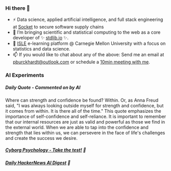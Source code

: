 ### Hi there 👋

-   ⚡ Data science, applied artificial intelligence, and full stack engineering at [Socket](https://socket.dev) to secure software supply chains
-   🔭 I’m bringing scientific and statistical computing to the web as a core developer of ✨ [stdlib.io](https://stdlib.io) ✨.
-   📖 [ISLE](https://stat.cmu.edu/isle) e-learning platform @ Carnegie Mellon University with a focus on statistics and data science.
-   📫 If you would like to chat about any of the above: Send me an email at [pburckhardt@outlook.com](mailto:pburckhardt@outlook.com) or schedule a [10min meeting with me](https://cal.com/philipp-burckhardt/10min).

### AI Experiments

##### Daily Quote - Commented on by AI

<!-- <quote> -->

Where can strength and confidence be found? Within. Or, as Anna Freud said, "I was always looking outside myself for strength and confidence, but it comes from within. It is there all of the time." This quote emphasizes the importance of self-confidence and self-reliance. It is important to remember that our internal resources are just as valid and powerful as those we find in the external world. When we are able to tap into the confidence and strength that lies within us, we can persevere in the face of life's challenges and create the success we desire.

<!-- </quote> -->

##### [Cyborg Psychology - Take the test!](http://cyborg-psychology.com/) 🚀 
##### [Daily HackerNews AI Digest](https://ai-digest.vercel.app/) :brain:
